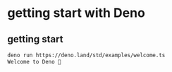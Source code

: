# getting start with Deno

## getting start

```bash
deno run https://deno.land/std/examples/welcome.ts
Welcome to Deno 🦕
```
